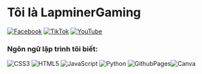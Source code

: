 
# Tôi là LapminerGaming
 [![Facebook](https://img.shields.io/badge/Facebook-%231877F2.svg?style=for-the-badge&logo=facebook&logoColor=white)](https://www.facebook.com/lapminer.gaming?mibextid=ZbWKwL) [![TikTok](https://img.shields.io/badge/tiktok-%23000000.svg?style=for-the-badge&logo=tiktok&logoColor=white)](https://tiktok.com/@bestnico_) [![YouTube](https://img.shields.io/badge/youtube-CA4245.svg?style=for-the-badge&logo=youtube&logoColor=white)](https://youtube.com/@lapminer_?si=etPWfnKotntw30Sr)
### Ngôn ngữ lập trình tôi biết:
![CSS3](https://img.shields.io/badge/css3-%231572B6.svg?style=for-the-badge&logo=css3&logoColor=white) ![HTML5](https://img.shields.io/badge/html5-%23E34F26.svg?style=for-the-badge&logo=html5&logoColor=white) ![JavaScript](https://img.shields.io/badge/javascript-%23323330.svg?style=for-the-badge&logo=javascript&logoColor=%23F7DF1E)
![Python](https://img.shields.io/badge/python-3670A0?style=for-the-badge&logo=python&logoColor=ffdd54) ![GithubPages](https://img.shields.io/badge/github%20pages-121013?style=for-the-badge&logo=github&logoColor=white)![Canva](https://img.shields.io/badge/Canva-%2300C4CC.svg?style=for-the-badge&logo=Canva&logoColor=white) 
